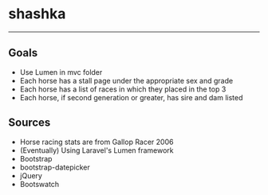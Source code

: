 # shashka
---
## Goals
* Use Lumen in mvc folder
* Each horse has a stall page under the appropriate sex and grade
* Each horse has a list of races in which they placed in the top 3
* Each horse, if second generation or greater, has sire and dam listed

## Sources
* Horse racing stats are from Gallop Racer 2006
* (Eventually) Using Laravel's Lumen framework
* Bootstrap
* bootstrap-datepicker
* jQuery
* Bootswatch
